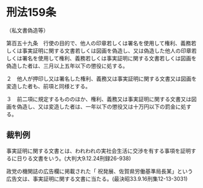 # 刑法159条
（私文書偽造等）

第百五十九条　行使の目的で、他人の印章若しくは署名を使用して権利、義務若しくは事実証明に関する文書若しくは図画を偽造し、又は偽造した他人の印章若しくは署名を使用して権利、義務若しくは事実証明に関する文書若しくは図画を偽造した者は、三月以上五年以下の懲役に処する。

２　他人が押印し又は署名した権利、義務又は事実証明に関する文書又は図画を変造した者も、前項と同様とする。

３　前二項に規定するもののほか、権利、義務又は事実証明に関する文書又は図画を偽造し、又は変造した者は、一年以下の懲役又は十万円以下の罰金に処する。

## 裁判例

事実証明に関する文書とは、われわれの実社会生活に交渉を有する事項を証明するに日りる文書をいう。(大判大9.12.24刑録26-938) 

政党の機関誌の広告欄に掲載された「 祝発展、佐賀県労働基準局長某」という広告文は、事実証明に関する文書に当たる。(最決昭33.9.16刑集12-13-3031) 
